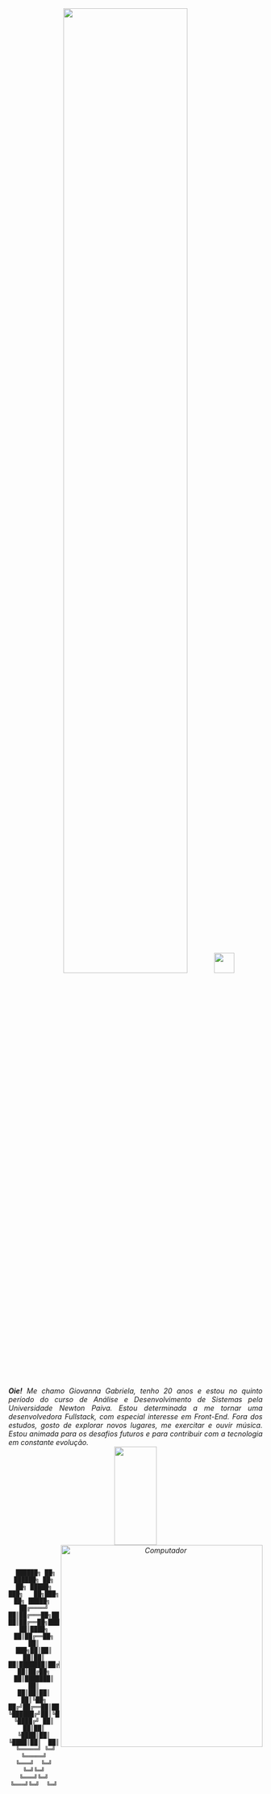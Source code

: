 <div align="center">
<img src="https://readme-typing-svg.demolab.com?font=Fira+Code&pause=1000&color=F784DA&random=false&width=435&lines=Oie!+Sou+a+Giovanna+ッ; Seja+bem-vindo+ao+meu+GitHub!" width="70%" /><img src="https://raw.githubusercontent.com/innng/innng/master/assets/kyubey.gif" height="40" />
<br>
  <div align="justify">
<i><b>Oie!</b> Me chamo Giovanna Gabriela, tenho 20 anos e estou no quinto período do curso de Análise e Desenvolvimento de Sistemas pela Universidade Newton Paiva. Estou determinada a me tornar uma desenvolvedora Fullstack, com especial interesse em Front-End. Fora dos estudos, gosto de explorar novos lugares, me exercitar e ouvir música. Estou animada para os desafios futuros e para contribuir com a tecnologia em constante evolução. <br />
</div>
  <img width="41%" height="195px" src="https://github-readme-stats.vercel.app/api/top-langs/?username=giovanna252gabriela&layout=compact&hide_border=true&title_color=FCBAFF&text_color=c9d1d9&bg_color=0d1117" /> 
  <img src="https://raw.githubusercontent.com/MicaelliMedeiros/micaellimedeiros/master/image/computer-illustration.png" min-width="400px" max-width="400px" width="400px" align="right" alt="Computador">

  <br>

</div>

</div>
<br><br>

<div align="center">

```text
 ██████╗ ██╗ ██████╗ ██╗   ██╗ █████╗ ███╗   ██╗███╗   ██╗ █████╗ 
██╔════╝ ██║██╔═══██╗██║   ██║██╔══██╗████╗  ██║████╗  ██║██╔══██╗
██║  ███╗██║██║   ██║██║   ██║███████║██╔██╗ ██║██╔██╗ ██║███████║
██║   ██║██║██║   ██║╚██╗ ██╔╝██╔══██║██║╚██╗██║██║╚██╗██║██╔══██║
╚██████╔╝██║╚██████╔╝ ╚████╔╝ ██║  ██║██║ ╚████║██║ ╚████║██║  ██║
 ╚═════╝ ╚═╝ ╚═════╝   ╚═══╝  ╚═╝  ╚═╝╚═╝  ╚═══╝╚═╝  ╚═══╝╚═╝  ╚═╝
```                                        

</div>
